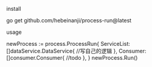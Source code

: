 install

go get github.com/hebeinanji/process-run@latest

usage

newProcess := process.ProcessRun{
ServiceList: []dataService.DataService{
//写自己的逻辑
},
Consumer:    []consumer.Consumer{
//todo
},
}
newProcess.Run()